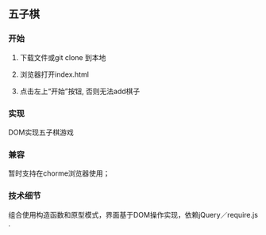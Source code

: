## 五子棋

### 开始

1. 下载文件或git clone 到本地
2. 浏览器打开index.html

3. 点击左上“开始”按钮, 否则无法add棋子


### 实现

DOM实现五子棋游戏


### 兼容
暂时支持在chorme浏览器使用；


### 技术细节

组合使用构造函数和原型模式，界面基于DOM操作实现，依赖jQuery／require.js .